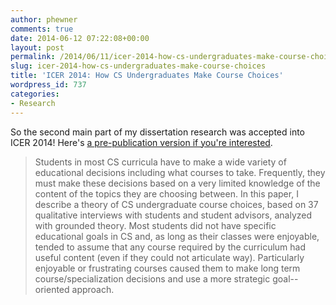 ```yaml
---
author: phewner
comments: true
date: 2014-06-12 07:22:08+00:00
layout: post
permalink: /2014/06/11/icer-2014-how-cs-undergraduates-make-course-choices/
slug: icer-2014-how-cs-undergraduates-make-course-choices
title: 'ICER 2014: How CS Undergraduates Make Course Choices'
wordpress_id: 737
categories:
- Research
---
```


So the second main part of my dissertation research was accepted into ICER 2014!  Here's [a pre-publication version if you're interested](http://hewner.com/wp-content/uploads/2014/06/how_students_choose_courses.pdf).



<blockquote>
Students in most CS curricula have to make a wide variety of educational decisions including what courses to take.  Frequently, they must make these decisions based on a very limited knowledge of the content of the topics they are choosing between.  In this paper, I describe a theory of CS undergraduate course choices, based on  37 qualitative interviews with students and student advisors, analyzed with grounded theory.  Most students did not have specific educational goals in CS and, as long as their classes were enjoyable, tended to assume that any course required by the curriculum had useful content (even if they could not articulate way).  Particularly enjoyable or frustrating courses caused them to make long term course/specialization decisions and use a more strategic goal--oriented approach.
</blockquote>




